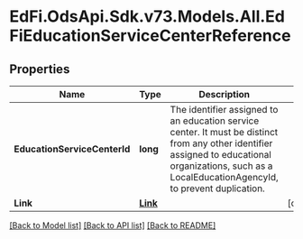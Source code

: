 # EdFi.OdsApi.Sdk.v73.Models.All.EdFiEducationServiceCenterReference

## Properties

Name | Type | Description | Notes
------------ | ------------- | ------------- | -------------
**EducationServiceCenterId** | **long** | The identifier assigned to an education service center. It must be distinct from any other identifier assigned to educational organizations, such as a LocalEducationAgencyId, to prevent duplication. | 
**Link** | [**Link**](Link.md) |  | [optional] 

[[Back to Model list]](../../README.md#documentation-for-models) [[Back to API list]](../../README.md#documentation-for-api-endpoints) [[Back to README]](../../README.md)

